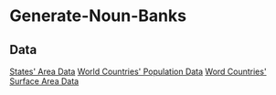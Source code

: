 # Generate-Noun-Banks
## Data
[States' Area Data](https://github.com/jakevdp/data-USstates/blob/master/state-areas.csv)
[World Countries' Population Data](https://data.worldbank.org/indicator/SP.POP.TOTL)
[Word Countries' Surface Area Data](https://data.worldbank.org/indicator/AG.SRF.TOTL.K2)
